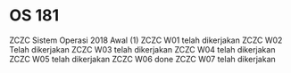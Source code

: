 # OS 181
ZCZC Sistem Operasi 2018 Awal (1)
ZCZC W01 telah dikerjakan
ZCZC W02 Telah dikerjakan
ZCZC W03 telah dikerjakan
ZCZC W04 telah dikerjakan
ZCZC W05 telah dikerjakan
ZCZC W06 done
ZCZC W07 telah dikerjakan
